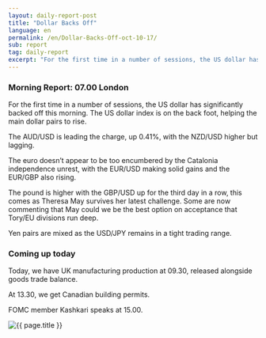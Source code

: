 ```yaml
---
layout: daily-report-post
title: "Dollar Backs Off"
language: en
permalink: /en/Dollar-Backs-Off-oct-10-17/
sub: report
tag: daily-report
excerpt: "For the first time in a number of sessions, the US dollar has significantly backed off this morning. The US dollar index is on the back foot, helping the main dollar pairs to rise..."
---
```

### Morning Report: 07.00 London

For the first time in a number of sessions, the US dollar has significantly backed off this morning. The US dollar index is on the back foot, helping the main dollar pairs to rise. 

The AUD/USD is leading the charge, up 0.41%, with the NZD/USD higher but lagging. 

The euro doesn’t appear to be too encumbered by the Catalonia independence unrest, with the EUR/USD making solid gains and the EUR/GBP also rising. 

The pound is higher with the GBP/USD up for the third day in a row, this comes as Theresa May survives her latest challenge. Some are now commenting that May could we be the best option on acceptance that Tory/EU divisions run deep. 

Yen pairs are mixed as the USD/JPY remains in a tight trading range. 

### Coming up today 

Today, we have UK manufacturing production at 09.30, released alongside goods trade balance. 

At 13.30, we get Canadian building permits. 

FOMC member Kashkari speaks at 15.00.

<p><img src="{{ "/assets/images/daily-report/2017-10-10_06-36-10.jpg" | relative_url }}" alt="{{ page.title }}" title="{{ page.title }}"></p>